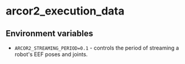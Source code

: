 # arcor2_execution_data

## Environment variables

- `ARCOR2_STREAMING_PERIOD=0.1` - controls the period of streaming a robot's EEF poses and joints.